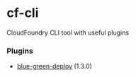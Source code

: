 # cf-cli
CloudFoundry CLI tool with useful plugins

### Plugins
- [blue-green-deploy](https://github.com/bluemixgaragelondon/cf-blue-green-deploy) (1.3.0)